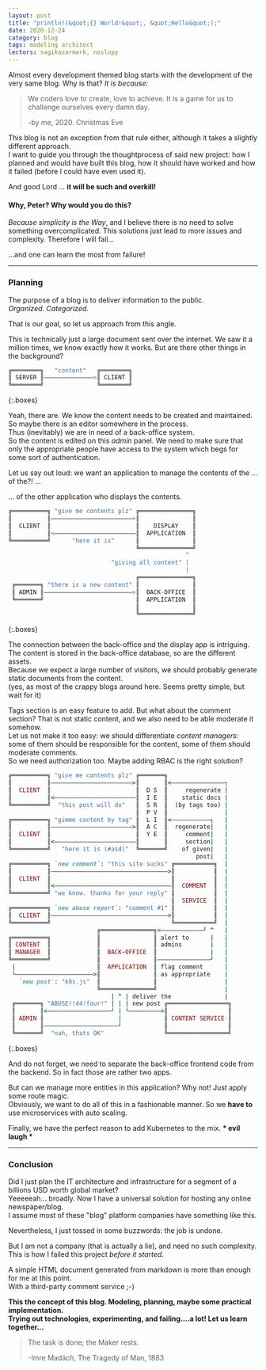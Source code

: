 ```yaml
---
layout: post
title: "println!(&quot;{} World!&quot;, &quot;Hello&quot;);"
date: 2020-12-24
category: blog
tags: modeling architect
lectors: sagikazarmark, noslopy
---
```


Almost every development themed blog starts with the development of the very same blog. Why is that? _It is because:_

> We coders love to create, love to achieve. It is a game for us to challenge ourselves every damn day.<!--more-->
>
> -by me, 2020. Christmas Eve

This blog is not an exception from that rule either, although it takes a slightly different approach.  
I want to guide you through the thoughtprocess of said new project:
how I planned and would have built this blog, how it should have worked and how it failed (before I could have even used it).

And good Lord ... **it will be such and overkill!**

#### Why, Peter? Why would you do this?

_Because simplicity is the Way_, and I believe there is no need to solve something overcomplicated. This solutions just lead to more issues and complexity.
Therefore I will fail...

...and one can learn the most from failure!

---

### Planning

The purpose of a blog is to deliver information to the public.  
_Organized. Categorized._

That is our goal, so let us approach from this angle.

This is technically just a large document sent over the internet.
We saw it a million times, we know exactly how it works. But are there other things in the background?

```qml
╔════════╗   "content"   ╔════════╗
║ SERVER ║——————————————>║ CLIENT ║
╚════════╝               ╚════════╝
```
{:.boxes}

Yeah, there are. We know the content needs to be created and maintained. So maybe there is an editor somewhere in the process.  
Thus (inevitably) we are in need of a back-office system.  
So the content is edited on this _admin_ panel.
We need to make sure that only the appropriate people have access to the system which begs for some sort of authentication.

Let us say out loud: we want an application to manage the contents of the ... of the?! ...

... of the other application who displays the contents.

```qml
╔══════════╗ "give me contents plz" ╔═══════════════╗
║          ║———————————————————————>║               ║
║  CLIENT  ║                        ║    DISPLAY    ║
║          ║<———————————————————————║  APPLICATION  ║
╚══════════╝      "here it is"      ║               ║
                                    ╚═══════════════╝
                                                  ^  
                             "giving all content" |  
                                                  |  
                                    ╔═══════════════╗
 ╔═══════╗ "there is a new content" ║               ║
 ║ ADMIN ║—————————————————————————>║  BACK-OFFICE  ║
 ╚═══════╝                          ║  APPLICATION  ║
                                    ║               ║
                                    ╚═══════════════╝
```
{:.boxes}

The connection between the back-office and the display app is intriguing. The content is stored in the back-office database, so are the different assets.  
Because we expect a large number of visitors, we should probably generate static documents from the content.  
(yes, as most of the crappy blogs around here. Seems pretty simple, but wait for it)

Tags section is an easy feature to add. But what about the comment section? That is not static content, and we also need to be able moderate it somehow.  
Let us not make it too easy: we should differentiate _content managers_: some of them should be responsible for the content, some of them should moderate comments.  
So we need authorization too. Maybe adding RBAC is the right solution?

```ruby
╔══════════╗ "give me contents plz" ╔═══════╗                  
║          ║———————————————————————>║       ║<———————————————┐ 
║  CLIENT  ║                        ║  D S  ║     regenerate | 
║          ║<———————————————————————║  I E  ║    static docs | 
╚══════════╝  "this post will do"   ║  S R  ║  (by tags too) | 
                                    ║  P V  ║                | 
╔══════════╗ "gimme content by tag" ║  L I  ║<———————————┐   | 
║          ║———————————————————————>║  A C  ║  regenerate|   | 
║  CLIENT  ║                        ║  Y E  ║     comment|   | 
║          ║<———————————————————————║       ║     section|   | 
╚══════════╝   "here it is (#asd)"  ╚═══════╝    of given|   | 
                                                     post|   | 
╔══════════╗ `new comment`: "this site sucks" ╔═══════════╗  | 
║          ║—————————————————————————————————>║           ║  | 
║  CLIENT  ║                                  ║           ║  | 
║          ║<—————————————————————————————————║  COMMENT  ║  | 
╚══════════╝ "we know. thanks for your reply" ║           ║  | 
                                              ║  SERVICE  ║  | 
╔══════════╗ `new abuse report`: "comment #1" ║           ║  | 
║  CLIENT  ║—————————————————————————————————>║           ║  | 
╚══════════╝                                  ╚═══════════╝  | 
                         ╔═══════════════╗<————————————┘ ^   | 
╔══════════╗             ║               ║ alert to      |   | 
║ CONTENT  ║             ║               ║ admins        |   | 
║ MANAGER  ║             ║  BACK-OFFICE  ║               |   | 
╚══════════╝             ║               ║———————————————┘   | 
 |                       ║  APPLICATION  ║ flag comment      | 
 └——————————————————————>║               ║ as appropriate    | 
   `new post`: "k8s.js"  ║               ║                   | 
                         ╚═══════════════╝                   | 
                             | ^ | deliver the               | 
 ╔═══════╗ "ABUSE!!44!four!" | | | new post ╔═════════════════╗
 ║       ║<——————————————————┘ | └—————————>║                 ║
 ║ ADMIN ║                     |            ║ CONTENT SERVICE ║
 ║       ║—————————————————————┘            ║                 ║
 ╚═══════╝  "nah, thats OK"                 ╚═════════════════╝
```
{:.boxes}

And do not forget, we need to separate the back-office frontend code from the backend. So in fact those are rather two apps.

But can we manage more entities in this application? Why not! Just apply some route magic.  
Obviously, we want to do all of this in a fashionable manner. So we **have to** use microservices with auto scaling.

Finally, we have the perfect reason to add Kubernetes to the mix. __* evil laugh *__

---

### Conclusion

Did I just plan the IT architecture and infrastructure for a segment of a billions USD worth global market?  
Yeeeeeah... broadly. Now I have a universal solution for hosting any online newspaper/blog.  
I assume most of these "blog" platform companies have something like this.

Nevertheless, I just tossed in some buzzwords: the job is undone.

But I am not a company (that is actually a lie), and need no such complexity.  
This is how I failed this project _before it started_.

A simple HTML document generated from markdown is more than enough for me at this point.  
With a third-party comment service ;-)

**This the concept of this blog. Modeling, planning, maybe some practical implementation.  
Trying out technologies, experimenting, and failing....a lot!
Let us learn together...**

> The task is done; the Maker rests.
>
> -Imre Madách, The Tragedy of Man, 1883